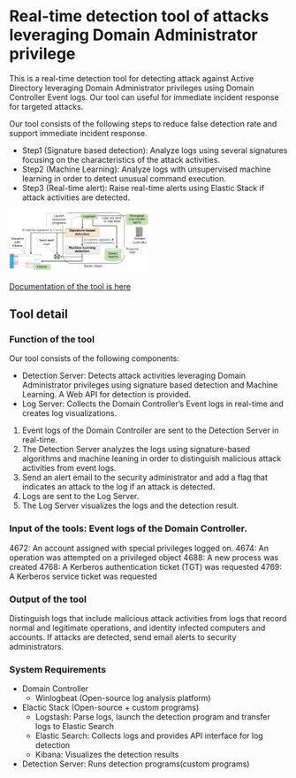 # Real-time detection tool of attacks leveraging Domain Administrator privilege

This is a real-time detection tool for detecting attack against Active Directory leveraging Domain Administrator privileges using Domain Controller Event logs.
Our tool can useful for immediate incident response for targeted attacks.

Our tool consists of the following steps to reduce false detection rate and support immediate incident response.
* Step1 (Signature based detection): Analyze  logs using several signatures focusing on the characteristics of the attack activities.
* Step2 (Machine Learning): Analyze logs with unsupervised machine learning in order to detect unusual command execution. 
* Step3 (Real-time alert): Raise real-time alerts using Elastic Stack if attack activities are detected.

<img src="toolSummary.png" alt="Overview of the tool" title="Overview of the tool" width="50%" height="50%">

<a href="Arsenal_eu-18-Real-time-Detection-of-Attacks-Leveraging-Domain-Administrator-Privilege.pdf" target="_blank">Documentation of the tool is here</a>

## Tool detail
###	Function of the tool
Our tool consists of the following components:
* Detection Server: Detects attack activities leveraging Domain Administrator privileges using signature based detection and Machine Learning. A Web API for detection is provided.
* Log Server: Collects the Domain Controller’s Event logs in real-time and creates log visualizations.

1. Event logs of the Domain Controller are sent to the Detection Server in real-time.
2. The Detection Server analyzes the logs using signature-based algorithms and machine leaning in order to distinguish malicious attack activities from event logs.
3. Send an alert email to the security administrator and add a flag that indicates an attack to the log if an attack is detected.
4. Logs are sent to the Log Server.
5. The Log Server visualizes the logs and the detection result.

###	Input of the tools: Event logs of the Domain Controller. 
4672: An account assigned with special privileges logged on.
4674: An operation was attempted on a privileged object
4688: A new process was created
4768: A Kerberos authentication ticket (TGT) was requested
4769: A Kerberos service ticket was requested

###	Output of the tool
Distinguish logs that include malicious attack activities from logs that record normal and legitimate operations, and identity infected computers and accounts. If attacks are detected, send email alerts to security administrators.

###	System Requirements
* Domain Controller
    * Winlogbeat (Open-source log analysis platform)
* Elactic Stack (Open-source + custom programs)
    * Logstash: Parse logs, launch the detection program and transfer logs to Elastic Search
    * Elastic Search: Collects logs and provides API interface for log detection
    * Kibana: Visualizes the detection results
* Detection Server: Runs detection programs(custom programs) 
